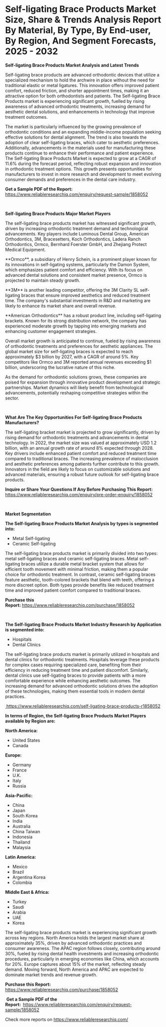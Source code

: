 <p><h1>Self-ligating Brace Products Market Size, Share & Trends Analysis Report By Material, By Type, By End-user, By Region, And Segment Forecasts, 2025 - 2032</h1></p><p><strong>Self-ligating Brace Products Market Analysis and Latest Trends</strong></p>
<p><p>Self-ligating brace products are advanced orthodontic devices that utilize a specialized mechanism to hold the archwire in place without the need for traditional elastic or metal ligatures. This innovation offers improved patient comfort, reduced friction, and shorter appointment times, making it an attractive option for both orthodontists and patients. The Self-ligating Brace Products market is experiencing significant growth, fuelled by rising awareness of advanced orthodontic treatments, increasing demand for aesthetic dental solutions, and enhancements in technology that improve treatment outcomes. </p><p>The market is particularly influenced by the growing prevalence of orthodontic conditions and an expanding middle-income population seeking effective solutions for dental alignment. The trend is also towards the adoption of clear self-ligating braces, which cater to aesthetic preferences. Additionally, advancements in the materials used for manufacturing these products continue to enhance their performance and patient experience. The Self-ligating Brace Products Market is expected to grow at a CAGR of 11.6% during the forecast period, reflecting robust expansion and innovation in orthodontic treatment options. This growth presents opportunities for manufacturers to invest in more research and development to meet evolving consumer demands and preferences in the dental care industry.</p></p>
<p><strong>Get a Sample PDF of the Report:&nbsp;</strong> <a href="https://www.reliableresearchiq.com/enquiry/request-sample/1858052?utm_campaign=2927&utm_medium=2&utm_source=Github&utm_content=ia&utm_term=05032025&utm_id=self-ligating-brace-products">https://www.reliableresearchiq.com/enquiry/request-sample/1858052</a></p>
<p>&nbsp;</p>
<p><strong>Self-ligating Brace Products Major Market Players</strong></p>
<p><p>The self-ligating brace products market has witnessed significant growth, driven by increasing orthodontic treatment demand and technological advancements. Key players include Luminous Dental Group, American Orthodontics, 3M, Bracesetters, Koch Orthodontics, Ladera Ranch Orthodontics, Ormco, Bernhard Foerster GmbH, and Zhejiang Protect Medical Equipment.</p><p>**Ormco**, a subsidiary of Henry Schein, is a prominent player known for its innovations in self-ligating systems, particularly the Damon System, which emphasizes patient comfort and efficiency. With its focus on advanced dental solutions and consistent market presence, Ormco is projected to maintain steady growth.</p><p>**3M** is another leading competitor, offering the 3M Clarity SL self-ligating braces that ensure improved aesthetics and reduced treatment time. The company's substantial investments in R&D and marketing are likely to enhance its market share and overall revenue.</p><p>**American Orthodontics** has a robust product line, including self-ligating brackets. Known for its strong distribution network, the company has experienced moderate growth by tapping into emerging markets and enhancing customer engagement strategies.</p><p>Overall market growth is anticipated to continue, fueled by rising awareness of orthodontic treatments and preferences for aesthetic appliances. The global market size for self-ligating braces is expected to reach approximately $3 billion by 2027, with a CAGR of around 5%. Key competitors like Ormco and 3M reported annual revenues exceeding $1 billion, underscoring the lucrative nature of this niche. </p><p>As the demand for orthodontic solutions grows, these companies are poised for expansion through innovative product development and strategic partnerships. Market dynamics will likely benefit from technological advancements, potentially reshaping competitive strategies within the sector.</p></p>
<p>&nbsp;</p>
<p><strong>What Are The Key Opportunities For Self-ligating Brace Products Manufacturers?</strong></p>
<p><p>The self-ligating bracket market is projected to grow significantly, driven by rising demand for orthodontic treatments and advancements in dental technology. In 2022, the market size was valued at approximately USD 1.2 billion, with an annual growth rate of around 8% expected through 2028. Key drivers include enhanced patient comfort and reduced treatment time compared to traditional braces. The increasing prevalence of malocclusion and aesthetic preferences among patients further contribute to this growth. Innovators in the field are likely to focus on customizable solutions and advanced materials, ensuring a robust future outlook for self-ligating brace products.</p></p>
<p><strong>Inquire or Share Your Questions If Any Before Purchasing This Report:</strong> <a href="https://www.reliableresearchiq.com/enquiry/pre-order-enquiry/1858052?utm_campaign=2927&utm_medium=2&utm_source=Github&utm_content=ia&utm_term=05032025&utm_id=self-ligating-brace-products">https://www.reliableresearchiq.com/enquiry/pre-order-enquiry/1858052</a></p>
<p>&nbsp;</p>
<p><strong>Market Segmentation</strong></p>
<p><strong>The Self-ligating Brace Products Market Analysis by types is segmented into:</strong></p>
<p><ul><li>Metal Self-ligating</li><li>Ceramic Self-ligating</li></ul></p>
<p><p>The self-ligating brace products market is primarily divided into two types: metal self-ligating braces and ceramic self-ligating braces. Metal self-ligating braces utilize a durable metal bracket system that allows for efficient tooth movement with minimal friction, making them a popular choice for orthodontic treatment. In contrast, ceramic self-ligating braces feature aesthetic, tooth-colored brackets that blend with teeth, offering a more discreet option. Both types provide benefits like reduced treatment time and improved patient comfort compared to traditional braces.</p></p>
<p><strong>Purchase this Report:&nbsp;</strong><a href="https://www.reliableresearchiq.com/purchase/1858052?utm_campaign=2927&utm_medium=2&utm_source=Github&utm_content=ia&utm_term=05032025&utm_id=self-ligating-brace-products">https://www.reliableresearchiq.com/purchase/1858052</a></p>
<p>&nbsp;</p>
<p><strong>The Self-ligating Brace Products Market Industry Research by Application is segmented into:</strong></p>
<p><ul><li>Hospitals</li><li>Dental Clinics</li></ul></p>
<p><p>The self-ligating brace products market is primarily utilized in hospitals and dental clinics for orthodontic treatments. Hospitals leverage these products for complex cases requiring specialized care, benefiting from their efficiency in reducing treatment time and patient discomfort. Similarly, dental clinics use self-ligating braces to provide patients with a more comfortable experience while enhancing aesthetic outcomes. The increasing demand for advanced orthodontic solutions drives the adoption of these technologies, making them essential tools in modern dental practices.</p></p>
<p><a href="https://www.reliableresearchiq.com/self-ligating-brace-products-r1858052?utm_campaign=2927&utm_medium=2&utm_source=Github&utm_content=ia&utm_term=05032025&utm_id=self-ligating-brace-products">&nbsp;https://www.reliableresearchiq.com/self-ligating-brace-products-r1858052</a></p>
<p><strong>In terms of Region, the Self-ligating Brace Products Market Players available by Region are:</strong></p>
<p>
    <p> <strong> North America: </strong>
        <ul>
            <li>United States</li>
            <li>Canada</li>
        </ul>
        </p> 
    <p> <strong> Europe: </strong>
        <ul>
            <li>Germany</li>
            <li>France</li>
            <li>U.K.</li>
            <li>Italy</li>
            <li>Russia</li>
        </ul>
        </p> 
    <p> <strong> Asia-Pacific: </strong>
        <ul>
            <li>China</li>
            <li>Japan</li>
            <li>South Korea</li>
            <li>India</li>
            <li>Australia</li>
            <li>China Taiwan</li>
            <li>Indonesia</li>
            <li>Thailand</li>
            <li>Malaysia</li>
        </ul>
        </p> 
    <p> <strong> Latin America: </strong>
        <ul>
            <li>Mexico</li>
            <li>Brazil</li>
            <li>Argentina Korea</li>
            <li>Colombia</li>
        </ul>
        </p> 
    <p> <strong> Middle East & Africa: </strong>
        <ul>
            <li>Turkey</li>
            <li>Saudi</li>
            <li>Arabia</li>
            <li>UAE</li>
            <li>Korea</li>
        </ul>
    </p>
    </p>
<p><p>The self-ligating brace products market is experiencing significant growth across key regions. North America holds the largest market share at approximately 35%, driven by advanced orthodontic practices and consumer awareness. The APAC region follows closely, contributing around 30%, fueled by rising dental health investments and increasing orthodontic procedures, particularly in emerging economies like China, which accounts for 20%. Europe captures about 15% of the market, reflecting steady demand. Moving forward, North America and APAC are expected to dominate market trends and revenue growth.</p></p>
<p><strong>Purchase this Report: </strong><a href="https://www.reliableresearchiq.com/purchase/1858052?utm_campaign=2927&utm_medium=2&utm_source=Github&utm_content=ia&utm_term=05032025&utm_id=self-ligating-brace-products">https://www.reliableresearchiq.com/purchase/1858052</a></p>
<p>&nbsp;<strong>Get a Sample PDF of the Report:&nbsp;&nbsp;</strong><a href="https://www.reliableresearchiq.com/enquiry/request-sample/1858052?utm_campaign=2927&utm_medium=2&utm_source=Github&utm_content=ia&utm_term=05032025&utm_id=self-ligating-brace-products">https://www.reliableresearchiq.com/enquiry/request-sample/1858052</a></p>
<p><strong></strong></p>
<p>Check more reports on <a href="https://www.reliableresearchiq.com/?utm_campaign=2927&utm_medium=2&utm_source=Github&utm_content=ia&utm_term=05032025&utm_id=self-ligating-brace-products">https://www.reliableresearchiq.com/</a></p>